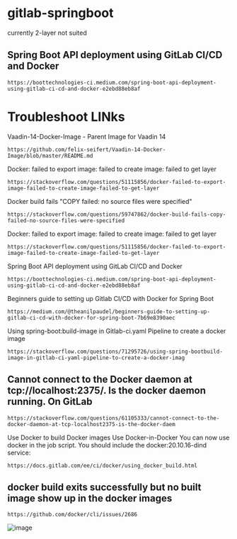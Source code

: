 # gitlab-springboot

currently 2-layer not suited

## Spring Boot API deployment using GitLab CI/CD and Docker
```
https://boottechnologies-ci.medium.com/spring-boot-api-deployment-using-gitlab-ci-cd-and-docker-e2ebd88eb8af
```

# Troubleshoot LINks

Vaadin-14-Docker-Image - Parent Image for Vaadin 14
```
https://github.com/felix-seifert/Vaadin-14-Docker-Image/blob/master/README.md
```

Docker: failed to export image: failed to create image: failed to get layer
```
https://stackoverflow.com/questions/51115856/docker-failed-to-export-image-failed-to-create-image-failed-to-get-layer
```

Docker build fails "COPY failed: no source files were specified"
```
https://stackoverflow.com/questions/59747862/docker-build-fails-copy-failed-no-source-files-were-specified
```

Docker: failed to export image: failed to create image: failed to get layer
```
https://stackoverflow.com/questions/51115856/docker-failed-to-export-image-failed-to-create-image-failed-to-get-layer
```

Spring Boot API deployment using GitLab CI/CD and Docker
```
https://boottechnologies-ci.medium.com/spring-boot-api-deployment-using-gitlab-ci-cd-and-docker-e2ebd88eb8af
```

Beginners guide to setting up Gitlab CI/CD with Docker for Spring Boot
```
https://medium.com/@theanilpaudel/beginners-guide-to-setting-up-gitlab-ci-cd-with-docker-for-spring-boot-7b69e8390aec
```

Using spring-boot:build-image in Gitlab-ci.yaml Pipeline to create a docker image
```
https://stackoverflow.com/questions/71295726/using-spring-bootbuild-image-in-gitlab-ci-yaml-pipeline-to-create-a-docker-imag
```

## Cannot connect to the Docker daemon at tcp://localhost:2375/. Is the docker daemon running. On GitLab
```
https://stackoverflow.com/questions/61105333/cannot-connect-to-the-docker-daemon-at-tcp-localhost2375-is-the-docker-daem
```

Use Docker to build Docker images 
Use Docker-in-Docker
You can now use docker in the job script. You should include the docker:20.10.16-dind service:
```
https://docs.gitlab.com/ee/ci/docker/using_docker_build.html
```

## docker build exits successfully but no built image show up in the docker images
```
https://github.com/docker/cli/issues/2686
```
![image](https://github.com/caelumpirata/gitlab-springboot/assets/85424262/0809a5d2-0a46-480c-a367-5c82826ac1fe)



